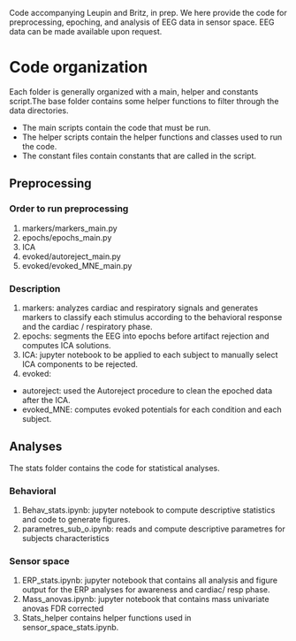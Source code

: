 Code accompanying Leupin and Britz, in prep.
We here provide the code for preprocessing, epoching, and analysis of EEG data in sensor space.  EEG data can be made available upon request.
# Code organization
Each folder is generally organized with a main, helper and constants script.The base folder contains some helper functions to filter through the data directories.
- The main scripts contain the code that must be run.
- The helper scripts contain the helper functions and classes used to run the code.
- The constant files contain constants that are called in the script.
## Preprocessing
### Order to run preprocessing
1) markers/markers_main.py 
2) epochs/epochs_main.py
3) ICA
4) evoked/autoreject_main.py
5) evoked/evoked_MNE_main.py

### Description
1)	markers: analyzes cardiac and respiratory signals and generates markers to classify each stimulus according to the behavioral response and the cardiac / respiratory phase.
2)	epochs: segments the EEG into epochs before artifact rejection and computes ICA solutions.
3)	ICA: jupyter notebook to be applied to each subject to manually select ICA components to be rejected.
4)	evoked:
  - autoreject: used the Autoreject procedure to clean the epoched data after the ICA.
  - evoked_MNE: computes evoked potentials for each condition and each subject.

## Analyses
The stats folder contains the code for statistical analyses.
### Behavioral
1) Behav_stats.ipynb: jupyter notebook to compute descriptive statistics and code to generate figures.
2) parametres_sub_o.ipynb: reads and compute descriptive parametres for subjects characteristics 
### Sensor space
1)	ERP_stats.ipynb: jupyter notebook that contains all analysis and figure output for the ERP analyses for awareness and cardiac/ resp phase.
2) Mass_anovas.ipynb: jupyter notebook that contains mass univariate anovas  FDR corrected 
3) Stats_helper contains helper functions used in sensor_space_stats.ipynb.



